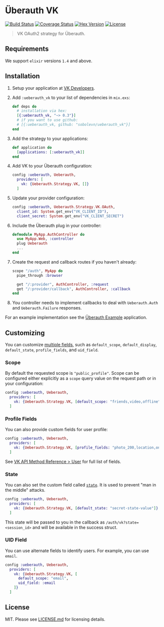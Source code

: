 # Überauth VK

[![Build Status](https://img.shields.io/travis/sobolevn/ueberauth_vk/master.svg)](https://travis-ci.org/sobolevn/ueberauth_vk) [![Coverage Status](https://coveralls.io/repos/github/sobolevn/ueberauth_vk/badge.svg?branch=master)](https://coveralls.io/github/sobolevn/ueberauth_vk?branch=master) [![Hex Version](https://img.shields.io/hexpm/v/ueberauth_vk.svg)](https://hex.pm/packages/ueberauth_vk) [![License](http://img.shields.io/badge/license-MIT-brightgreen.svg)](http://opensource.org/licenses/MIT)

> VK OAuth2 strategy for Überauth.

## Requirements

We support `elixir` versions `1.4` and above.

## Installation

1. Setup your application at [VK Developers](https://vk.com/dev).

2. Add `:ueberauth_vk` to your list of dependencies in `mix.exs`:

    ```elixir
    def deps do
      # installation via hex:
      [{:ueberauth_vk, "~> 0.3"}]
      # if you want to use github:
      # [{:ueberauth_vk, github: "sobolevn/ueberauth_vk"}]
    end
    ```

3. Add the strategy to your applications:

    ```elixir
    def application do
      [applications: [:ueberauth_vk]]
    end
    ```

4. Add VK to your Überauth configuration:

    ```elixir
    config :ueberauth, Ueberauth,
      providers: [
        vk: {Ueberauth.Strategy.VK, []}
      ]
    ```

5.  Update your provider configuration:

    ```elixir
    config :ueberauth, Ueberauth.Strategy.VK.OAuth,
      client_id: System.get_env("VK_CLIENT_ID"),
      client_secret: System.get_env("VK_CLIENT_SECRET")
    ```

6.  Include the Überauth plug in your controller:

    ```elixir
    defmodule MyApp.AuthController do
      use MyApp.Web, :controller
      plug Ueberauth
      ...
    end
    ```

7.  Create the request and callback routes if you haven't already:

    ```elixir
    scope "/auth", MyApp do
      pipe_through :browser

      get "/:provider", AuthController, :request
      get "/:provider/callback", AuthController, :callback
    end
    ```

8. You controller needs to implement callbacks to deal with `Ueberauth.Auth` and `Ueberauth.Failure` responses.

For an example implementation see the [Überauth Example](https://github.com/ueberauth/ueberauth_example) application.

## Customizing

You can customize [multiple fields](https://vk.com/dev/auth_sites), such as `default_scope`, `default_display`, `default_state`, `profile_fields`, and `uid_field`.

### Scope

By default the requested scope is `"public_profile"`. Scope can be configured either explicitly as a `scope` query value on the request path or in your configuration:

```elixir
config :ueberauth, Ueberauth,
  providers: [
    vk: {Ueberauth.Strategy.VK, [default_scope: "friends,video,offline"]}
  ]
```

### Profile Fields

You can also provide custom fields for user profile:

```elixir
config :ueberauth, Ueberauth,
  providers: [
    vk: {Ueberauth.Strategy.VK, [profile_fields: "photo_200,location,online"]}
  ]
```

See [VK API Method Reference > User](https://vk.com/dev/users.get) for full list of fields.

### State

You can also set the custom field called [`state`](https://github.com/sobolevn/ueberauth_vk/pull/20). It is used to prevent "man in the middle" attacks.

```elixir
config :ueberauth, Ueberauth,
  providers: [
    vk: {Ueberauth.Strategy.VK, [default_state: "secret-state-value"]}
  ]
```

This state will be passed to you in the callback as `/auth/vk?state=<session_id>` and will be available in the success struct.

### UID Field

You can use alternate fields to identify users. For example, you can use `email`.

```elixir
config :ueberauth, Ueberauth,
  providers: [
    vk: {Ueberauth.Strategy.VK, [
      default_scope: "email",
      uid_field: :email
    ]}
  ]
```


## License

MIT. Please see [LICENSE.md](https://github.com/sobolevn/ueberauth_vk/blob/master/LICENSE.md) for licensing details.
